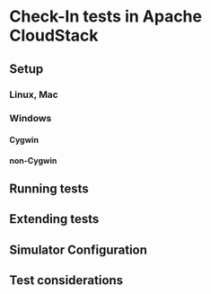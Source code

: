 # Check-In tests in Apache CloudStack

## Setup

### Linux, Mac

### Windows
#### Cygwin
#### non-Cygwin

## Running tests

## Extending tests

## Simulator Configuration

## Test considerations 
